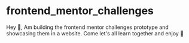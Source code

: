 # frontend_mentor_challenges

Hey 👋, Am building the frontend mentor challenges prototype and showcasing them in a website. Come let's all learn together and enjoy 🥋
